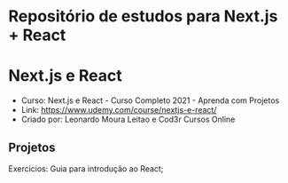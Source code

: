 # Repositório de estudos para Next.js + React
# Next.js e React
- Curso: Next.js e React - Curso Completo 2021 - Aprenda com Projetos
- Link: https://www.udemy.com/course/nextjs-e-react/
- Criado por: Leonardo Moura Leitao e Cod3r Cursos Online
## Projetos
 Exercicios: Guia para introdução ao React;
